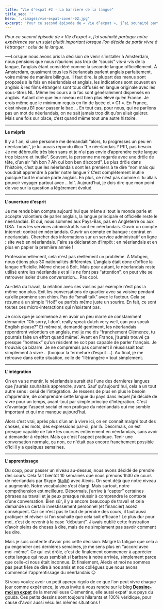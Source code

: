 ```yaml
---
title: "Vie d'expat #2 - La barrière de la langue"
title_seo: ''
hero: './images/vie-expat-cover-02.jpg'
excerpt: 'Pour ce second épisode de « Vie d’expat », j’ai souhaité partager notre expérience sur un sujet plutôt important lorsque l’on décide de partir vivre à l’étranger : celui de la langue. - Lorsque nous avons pris la décision de venir s’installer à Amsterdam, nous pensions que nous n’aurions pas trop de “soucis” vis-à-vis de'
---
```


_Pour ce second épisode de « Vie d’expat », j’ai souhaité partager notre expérience sur un sujet plutôt important lorsque l’on décide de partir vivre à l’étranger : celui de la langue._

---Lorsque nous avons pris la décision de venir s’installer à Amsterdam, nous pensions que nous n’aurions pas trop de “soucis” vis-à-vis de la langue, l’anglais étant considéré comme la seconde langue officiellement. À Amsterdam, quasiment tous les Néerlandais parlent anglais parfaitement, voire même de manière bilingue. Il faut dire, la plupart des menus sont proposés à la fois en néerlandais et anglais, les indications sont souvent en anglais & les films étrangers sont tous diffusés en langue originale avec les sous-titres NL. Même les cours à la fac sont généralement dispensés en anglais. Autant dire que leur niveau est bien plus élevé qu’en France. Je crois même que le minimum requis en fin de lycée et « C1 ». En France, c’est niveau B1 pour passer le bac ... En tout cas, pour nous, qui ne parlions pas un mot de néerlandais, on ne sait jamais trop dit qu’on allait galérer.
Mais une fois sur place, c’est quand même tout une autre histoire.

---

**Le mépris**

Il y a 1 an, si une personne me demandait “alors, tu progresses un peu en néerlandais”, je lui aurais répondu illico “Le néerlandais ? Pfff, pas besoin. Je me débrouille très bien sans et je n'ai pas envie d’apprendre cette langue trop bizarre et inutile”. Souvent, la personne me regarde avec une drôle de tête, d’un air “ah bon ? Ah oui bon ben d’accord”. Le plus drôle dans l’histoire, c’est que les néerlandais sont les premiers à te dire “non mais qui voudrait apprendre à parler notre langue ? C’est complètement inutile puisque tout le monde parle anglais. En plus, ce n’est pas comme si tu allais pouvoir voyager partout avec .. lol”.
Aujourd’hui, je dois dire que mon point de vue sur la question a légèrement évolué.

---

**L'ouverture d'esprit**

Je me rends bien compte aujourd'hui que même si tout le monde parle et accepte volontiers de parler anglais, la langue principale et officielle reste le néerlandais. Et oui, nous sommes aux Pays-Bas, pas en Angleterre ou aux USA. Tous les services administratifs sont en néerlandais. Ouvrir un compte internet: contrat en néerlandais. Ouvrir un compte en banque : contrat en néerlandais. Chercher des informations sur un service administratif en ligne : site web en néerlandais. Faire sa déclaration d’impôt : en néerlandais et en plus en papier la première année !

Professionnellement, cela n’est pas réellement un problème. À Mobgen, nous étions plus 30 nationalités différentes. L’anglais était donc d’office la langue officielle. Même chose à Bolt. Mais pour autant, le néerlandais reste utilisé entre les néerlandais et si ils ne font pas “attention”, on peut vite se retrouver isoler d’une conversation... Pas cool.

Au-delà du travail, la relation avec ses voisins par exemple n’est pas la même non plus. Exit les conversations de quartier avec sa voisine pendant qu’elle promène son chien. Pas de “small talk” avec le facteur. Cela se résume à un simple “Hoi!” ou parfois même juste un sourire. En fait, ce sont toutes ces micro-interactions qui n’existent pas.

Je crois que je commence à en avoir un peu marre de constamment demander “Oh sorry, I don’t really speak dutch very well, can you speak English please?” Et même si, demandé gentiment, les néerlandais répondront volontiers en anglais, moi je me dis “franchement Clémence, tu pourrais faire un effort quand même’. Avant en France, j’aurais trouvé ça presque “honteux” qu’un résident ne soit pas capable de parler français. Je trouvais ça bizarre. Je ne comprenais pas comment il réussissait tout simplement à vivre .. (bonjour la fermeture d’esprit ...). Au final, je me retrouve dans cette situation, celle de “l’étrangère » tout simplement.

---

**L'intégration**

On en va se mentir, le néerlandais aurait été l'une des dernières langues que j'aurais souhaitais apprendre, avant. Sauf qu'aujourd'hui, cela a un tout autre sens : celui de l'intégration. Je ressens de plus en plus le besoin d’apprendre, de comprendre cette langue du pays dans lequel j’ai décidé de vivre pour un temps, avant-tout par simple principe d’intégration. C'est d'avantage l'aspect social et non pratique du néerlandais qui me semble important et qui me manque aujourd'hui.

Alors c’est vrai, après plus d’un an à vivre ici, on en connaît malgré tout des choses, des mots, des expressions par-ci, par là. Désormais, on est presque capable de faire les courses entièrement en néerlandais, sans avoir à demander à répéter. Mais ça c'est l'aspect pratique. Tenir une conversation normale, ça non, ce n'était pas encore franchement possible d'ici il y a quelques semaines.

---

**L'apprentissage**

Du coup, pour passer un niveau au-dessus, nous avons décidé de prendre des cours. Cela fait bientôt 10 semaines que nous prenons 1h30 de cours de néerlandais par Skype ([italki](https://www.italki.com/)) avec Alexis. On sent déjà que notre niveau a augmenté. Notre vocabulaire s’est élargi. Mais surtout, notre compréhension est meilleure. Désormais, j’arrive à “capter” certaines phrases au travail et je peux presque réussir à comprendre le contexte d’une conversation. Bien sûr, il y a encore beaucoup de travail et cela demande un certain investissement personnel (et financier) assez conséquent. Car ce n’est pas le tout de prendre des cours, il faut aussi pratiquer et réviser si l’on souhaite que cela soit efficace ! Le plus dur pour moi, c’est de revenir à la case “débutant”. J’avais oublié cette frustration d’avoir pleins de choses à dire, mais de ne simplement pas savoir comment les dire.

Mais je suis contente d’avoir pris cette décision. Malgré la fatigue que cela a pu engendrer ces dernières semaines, je me sens plus en “accord avec moi-même”. Ce qui est drôle, c'est de finalement commencer à apprécier cette langue qui nous semblait si barbare à notre arrivée, simplement parce que celle-ci nous était inconnue. Et finalement, Alexis et moi ne sommes pas peut fière de dire à nos amis et nos collègues que nous avons commencé l'apprentissage du néerlandais 😉

Si vous voulez avoir un petit aperçu rigolo de ce que l'on peut vivre chaque jour comme expérience, je vous invite à vous rendre sur le blog **[Dessine-moi un expat](https://blog.courrierinternational.com/dessine-moi-un-expat/)** de la merveilleuse Clémentine, elle aussi expat' aux pays du gouda. Ces petits dessins sont toujours hilarants et 100% véridique, pour cause d'avoir aussi vécu les mêmes situations !
